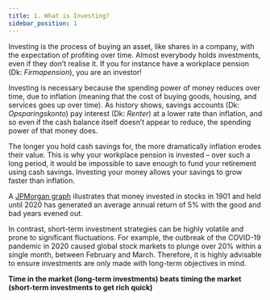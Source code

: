 ```yaml
---
title: 1. What is Investing?
sidebar_position: 1
---
```


Investing is the process of buying an asset, like shares in a company, with the expectation of profiting over time. Almost everybody holds investments, even if they don’t realise it. If you for instance have a workplace pension (Dk: _Firmapension_), you are an investor!

Investing is necessary because the spending power of money reduces over time, due to inflation (meaning that the cost of buying goods, housing, and services goes up over time). As history shows, savings accounts (Dk: _Opsparingskonto_) pay interest (Dk: _Renter_) at a lower rate than inflation, and so even if the cash balance itself doesn’t appear to reduce, the spending power of that money does.

The longer you hold cash savings for, the more dramatically inflation erodes their value. This is why your workplace pension is invested – over such a long period, it would be impossible to save enough to fund your retirement using cash savings. Investing your money allows your savings to grow faster than inflation.

A [JPMorgan graph](https://am.jpmorgan.com/gb/en/asset-management/adv/insights/market-insights/guide-to-the-markets/?slideId=investing-principles/GTM-UK-EN-LTASSRET) illustrates that money invested in stocks in 1901 and held until 2020 has generated an average annual return of 5% with the good and bad years evened out.

In contrast, short-term investment strategies can be highly volatile and prone to significant fluctuations. For example, the outbreak of the COVID-19 pandemic in 2020 caused global stock markets to plunge over 20% within a single month, between February and March. Therefore, it is highly advisable to ensure investments are only made with long-term objectives in mind.

**Time in the market (long-term investments) beats timing the market (short-term investments to get rich quick)**






